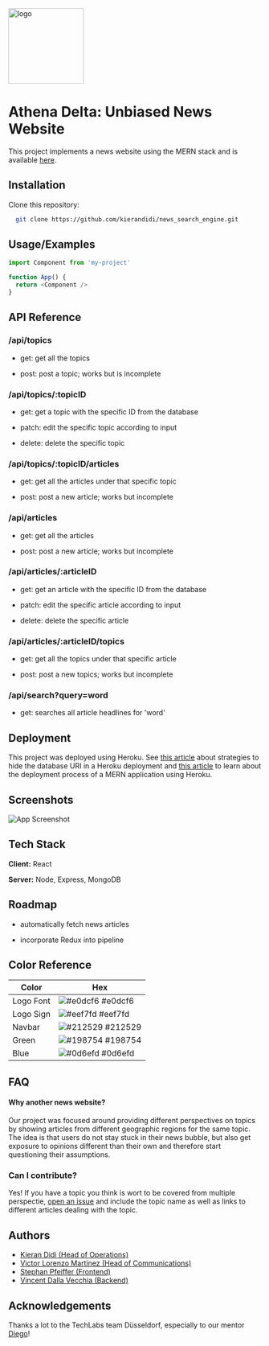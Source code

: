 <img src="https://github.com/kierandidi/news_search_engine/blob/main/root/react-app/src/components/img/athenas-delta-logo/athenas-logo-only.png" alt="logo" width="150"/>

# Athena Delta: Unbiased News Website

This project implements a news website using the MERN stack and is available [here](https://athena-delta.herokuapp.com/).


## Installation

Clone this repository:

```bash
  git clone https://github.com/kierandidi/news_search_engine.git
```
    
## Usage/Examples

```javascript
import Component from 'my-project'

function App() {
  return <Component />
}
```


## API Reference

### /api/topics
- get:
get all the topics

- post:
post a topic;
works but is incomplete

### /api/topics/:topicID
- get:
get a topic with the specific ID from the database

- patch:
edit the specific topic according to input

- delete:
delete the specific topic

### /api/topics/:topicID/articles
- get:
get all the articles under that specific topic

- post:
post a new article;
works but incomplete

### /api/articles
- get:
get all the articles

- post:
post a new article;
works but incomplete

### /api/articles/:articleID
- get:
get an article with the specific ID from the database

- patch:
edit the specific article according to input

- delete:
delete the specific article

### /api/articles/:articleID/topics
- get:
get all the topics under that specific article

- post:
post a new topics;
works but incomplete

### /api/search?query=word
- get:
searches all article headlines for 'word'


## Deployment

This project was deployed using Heroku. See [this article](https://shivanigangadharan.medium.com/accessing-mongodb-uri-from-heroku-for-mern-app-b9ce45e841a5) about strategies to hide the database URI in a Heroku deployment and [this article](https://vivek-kaushal.medium.com/deploying-a-mern-web-app-to-heroku-b12c74c8b3c4) to learn about the deployment process of a MERN application using Heroku.


## Screenshots

![App Screenshot](https://github.com/kierandidi/news_search_engine/blob/main/root/react-app/src/components/img/website_screenshot.png)


## Tech Stack

**Client:** React

**Server:** Node, Express, MongoDB


## Roadmap

- automatically fetch news articles

- incorporate Redux into pipeline

## Color Reference

| Color             | Hex                                                                |
| ----------------- | ------------------------------------------------------------------ |
| Logo Font | ![#e0dcf6](https://via.placeholder.com/10/e0dcf6?text=+) #e0dcf6 |
| Logo Sign | ![#eef7fd](https://via.placeholder.com/10/eef7fd?text=+) #eef7fd |
| Navbar | ![#212529](https://via.placeholder.com/10/212529?text=+) #212529 |
| Green | ![#198754](https://via.placeholder.com/10/198754?text=+) #198754 |
| Blue | ![#0d6efd](https://via.placeholder.com/10/0d6efd?text=+) #0d6efd |


## FAQ

#### Why another news website?

Our project was focused around providing different perspectives on topics by showing articles from different geographic regions for the same topic. The idea is that users do not stay stuck in their news bubble, but also get exposure to opinions different than their own and therefore start questioning their assumptions.

### Can I contribute?

Yes! If you have a topic you think is wort to be covered from multiple perspectie, [open an issue](https://github.com/kierandidi/news_search_engine/issues) and include the topic name as well as links to different articles dealing with the topic.


## Authors

- [Kieran Didi (Head of Operations)](https://github.com/kierandidi)
- [Victor Lorenzo Martinez (Head of Communications)](https://github.com/Victorloma)
- [Stephan Pfeiffer (Frontend)](https://github.com/Steph-The-Dev)
- [Vincent Dalla Vecchia (Backend)](https://github.com/Bleikopf)


## Acknowledgements

Thanks a lot to the TechLabs team Düsseldorf, especially to our mentor [Diego](https://github.com/barbunzel)!

